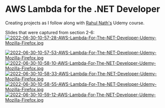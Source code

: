 # AWS Lambda for the .NET Developer

Creating projects as I follow along with [Rahul Nath's](https://tinyurl.com/ybvkbyff) Udemy course.

Slides that were captured from section 2-6:
[![2022-06-30-10-57-28-AWS-Lambda-For-The-NET-Developer-Udemy-Mozilla-Firefox.jpg](https://i.postimg.cc/rw1hx0KW/2022-06-30-10-57-28-AWS-Lambda-For-The-NET-Developer-Udemy-Mozilla-Firefox.jpg)](https://postimg.cc/5XtqMt5N)

[![2022-06-30-10-57-53-AWS-Lambda-For-The-NET-Developer-Udemy-Mozilla-Firefox.jpg](https://i.postimg.cc/V6J7p7kQ/2022-06-30-10-57-53-AWS-Lambda-For-The-NET-Developer-Udemy-Mozilla-Firefox.jpg)](https://postimg.cc/ZBhFyxNV)
[![2022-06-30-10-58-10-AWS-Lambda-For-The-NET-Developer-Udemy-Mozilla-Firefox.jpg](https://i.postimg.cc/gjQb1XW4/2022-06-30-10-58-10-AWS-Lambda-For-The-NET-Developer-Udemy-Mozilla-Firefox.jpg)](https://postimg.cc/SY6PMKjz)
[![2022-06-30-10-58-33-AWS-Lambda-For-The-NET-Developer-Udemy-Mozilla-Firefox.jpg](https://i.postimg.cc/GtqxpG2J/2022-06-30-10-58-33-AWS-Lambda-For-The-NET-Developer-Udemy-Mozilla-Firefox.jpg)](https://postimg.cc/CnnqPZbz)
[![2022-06-30-10-58-55-AWS-Lambda-For-The-NET-Developer-Udemy-Mozilla-Firefox.jpg](https://i.postimg.cc/8cQzr0FT/2022-06-30-10-58-55-AWS-Lambda-For-The-NET-Developer-Udemy-Mozilla-Firefox.jpg)](https://postimg.cc/LYDpcvBW)
[![2022-06-30-10-59-12-AWS-Lambda-For-The-NET-Developer-Udemy-Mozilla-Firefox.jpg](https://i.postimg.cc/9Q4KvF8N/2022-06-30-10-59-12-AWS-Lambda-For-The-NET-Developer-Udemy-Mozilla-Firefox.jpg)](https://postimg.cc/xX26mYSK)